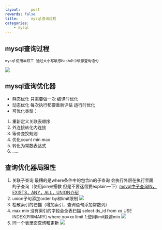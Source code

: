 ```yaml
---
layout:     post
rewards: false
title:      mysql查询过程
categories:
    - mysql
---
```


## mysql查询过程
    mysql使用半双工 通过大小写敏感Hash命中缓存查询语句
![](https://ws4.sinaimg.cn/large/006tNbRwgy1fuezaih3z5j31160sggn4.jpg)

## mysql查询优化器

 - 静态优化 只需要做一次 编译时优化
 - 动态优化 每次执行都要重新评估 运行时优化
 - 可优化类型：
  1. 重新定义关联表顺序
  2. 外连接转化内连接
  3. 等价变换规则
  4. 优化count min max
  5. 转化为常数表达式
  6. .....

## 查询优化器局限性

 1. 关联子查询 最糟的是where条件中的包含in的子查询 会执行外层在执行里面的子查询（使用join来搭救 但是不要迷信要explain一下）[msyql中子查询IN，EXISTS，ANY，ALL，UNION介绍](http://www.111cn.net/database/mysql/45031.htm)
 2. union子句添加order by和limit限制
![](https://ws4.sinaimg.cn/large/006tNbRwgy1fuezaqbkpaj30xu0w6zmt.jpg)
 3. 松散索引的扫描（增加索引，查询语句添加常数列）
 4. max min 没有索引的字段会全表扫描
    select ds_id from xx USE INDEX(PRIMARY) where oo=xx limit
1;使用limit躲避min
![](https://ws3.sinaimg.cn/large/006tNbRwgy1fuezaxg7z7j30xu07m3yo.jpg)
 5. 同一个表里面查询和更新
![](https://ws1.sinaimg.cn/large/006tNbRwgy1fuezb1cr1wj30z60pi0ut.jpg)


